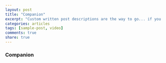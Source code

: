 ```yaml
---
layout: post
title: "Companion"
excerpt: "Custom written post descriptions are the way to go... if you're not lazy."
categories: articles
tags: [sample-post, video]
comments: true
share: true
---
```

### Companion
<br>
<div class="apester-media" data-media-id="5b9f61d9a72158072f344c6a" data-player="true" height="512"></div><script async src="https://storage.googleapis.com/apester-stg/sdk/stg/apester-sdk.js"></script>
<br>
